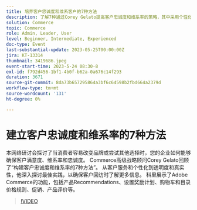 ```yaml
---
title: 培养客户忠诚度和维系客户的7种方法
description: 了解7种通过Corey Gelato提高客户忠诚度和维系率的策略，其中采用个性化、奖励计划和透明度等最佳实践，以及产品Recommendations、价格规则和促销活动等Adobe Commerce工具。
solution: Commerce
topic: Commerce
role: Admin, Leader, User
level: Beginner, Intermediate, Experienced
doc-type: Event
last-substantial-update: 2023-05-25T00:00:00Z
jira: KT-13314
thumbnail: 3419686.jpeg
event-start-time: 2023-5-24 08:30-8
exl-id: f792d456-1bf1-4b0f-b62a-0a676c14f293
duration: 3671
source-git-commit: 8da73b657295864a3bf6c64598b2fbd664a2379d
workflow-type: tm+mt
source-wordcount: '131'
ht-degree: 0%

---
```


# 建立客户忠诚度和维系率的7种方法

本网络研讨会探讨了当消费者容易改变品牌或尝试其他选择时，您的企业如何能够确保客户满意度、维系率和忠诚度。 Commerce高级战略顾问Corey Gelato回顾了“构建客户忠诚度和维系率的7种方法”。 从客户服务和个性化到透明度和真实性，他深入探讨最佳实践，以确保客户回访时了解更多信息。 科里展示了Adobe Commerce的功能，包括产品Recommendations、设置奖励计划、购物车和目录价格规则、促销、产品评价等。

>[!VIDEO](https://video.tv.adobe.com/v/3419686/?learn=on)
